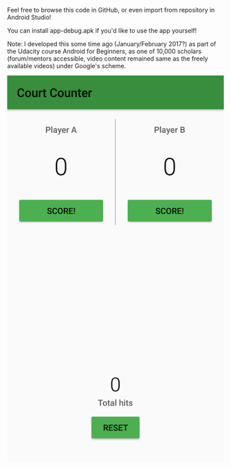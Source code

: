 Feel free to browse this code in GitHub, or even import from repository in Android Studio! 

You can install app-debug.apk if you'd like to use the app yourself!

Note: I developed this some time ago (January/February 2017?) as part of the Udacity course Android for Beginners, as one of 10,000 scholars (forum/mentors accessible, video content remained same as the freely available videos) under Google's scheme.

![](App-Screenshot.png?raw=true)
